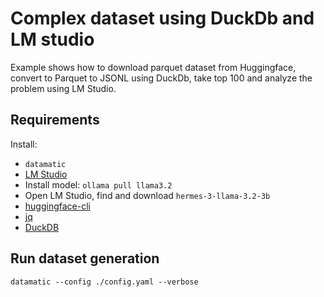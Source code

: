 # Complex dataset using DuckDb and LM studio

Example shows how to download parquet dataset from Huggingface, convert to Parquet to JSONL using DuckDb, take top 100 and analyze the problem using LM Studio.

## Requirements

Install:

- `datamatic`
- [LM Studio](https://lmstudio.ai/download)
- Install model: `ollama pull llama3.2`
- Open LM Studio, find and download `hermes-3-llama-3.2-3b`
- [huggingface-cli](https://huggingface.co/docs/huggingface_hub/main/en/guides/cli)
- [jq](https://github.com/jqlang/jq)
- [DuckDB](https://duckdb.org/docs/installation/)

## Run dataset generation

`datamatic --config ./config.yaml --verbose`
